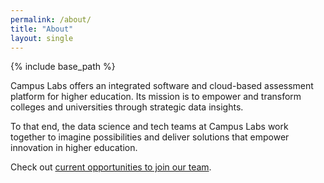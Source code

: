 ```yaml
---
permalink: /about/
title: "About"
layout: single
---
```


{% include base_path %}

Campus Labs offers an integrated software and cloud-based assessment platform for higher education. Its mission is to empower and transform colleges and universities through strategic data insights. 

To that end, the data science and tech teams at Campus Labs work together to imagine possibilities and deliver solutions that empower innovation in higher education.


Check out [current opportunities to join our team](http://www.campuslabs.com/careers-and-culture/).